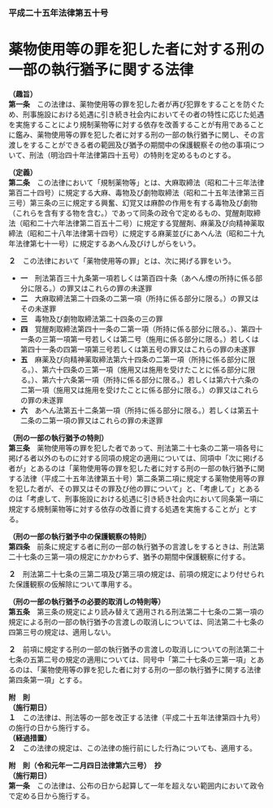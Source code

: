 ### 平成二十五年法律第五十号  
# 薬物使用等の罪を犯した者に対する刑の一部の執行猶予に関する法律  
  
**（趣旨）**  
**第一条**　この法律は、薬物使用等の罪を犯した者が再び犯罪をすることを防ぐため、刑事施設における処遇に引き続き社会内においてその者の特性に応じた処遇を実施することにより規制薬物等に対する依存を改善することが有用であることに鑑み、薬物使用等の罪を犯した者に対する刑の一部の執行猶予に関し、その言渡しをすることができる者の範囲及び猶予の期間中の保護観察その他の事項について、刑法（明治四十年法律第四十五号）の特則を定めるものとする。  
  
**（定義）**  
**第二条**　この法律において「規制薬物等」とは、大麻取締法（昭和二十三年法律第百二十四号）に規定する大麻、毒物及び劇物取締法（昭和二十五年法律第三百三号）第三条の三に規定する興奮、幻覚又は麻酔の作用を有する毒物及び劇物（これらを含有する物を含む。）であって同条の政令で定めるもの、覚醒剤取締法（昭和二十六年法律第二百五十二号）に規定する覚醒剤、麻薬及び向精神薬取締法（昭和二十八年法律第十四号）に規定する麻薬並びにあへん法（昭和二十九年法律第七十一号）に規定するあへん及びけしがらをいう。  
  
**２**　この法律において「薬物使用等の罪」とは、次に掲げる罪をいう。  
* **一**　刑法第百三十九条第一項若しくは第百四十条（あへん煙の所持に係る部分に限る。）の罪又はこれらの罪の未遂罪  
* **二**　大麻取締法第二十四条の二第一項（所持に係る部分に限る。）の罪又はその未遂罪  
* **三**　毒物及び劇物取締法第二十四条の三の罪  
* **四**　覚醒剤取締法第四十一条の二第一項（所持に係る部分に限る。）、第四十一条の三第一項第一号若しくは第二号（施用に係る部分に限る。）若しくは第四十一条の四第一項第三号若しくは第五号の罪又はこれらの罪の未遂罪  
* **五**　麻薬及び向精神薬取締法第六十四条の二第一項（所持に係る部分に限る。）、第六十四条の三第一項（施用又は施用を受けたことに係る部分に限る。）、第六十六条第一項（所持に係る部分に限る。）若しくは第六十六条の二第一項（施用又は施用を受けたことに係る部分に限る。）の罪又はこれらの罪の未遂罪  
* **六**　あへん法第五十二条第一項（所持に係る部分に限る。）若しくは第五十二条の二第一項の罪又はこれらの罪の未遂罪  
  
**（刑の一部の執行猶予の特則）**  
**第三条**　薬物使用等の罪を犯した者であって、刑法第二十七条の二第一項各号に掲げる者以外のものに対する同項の規定の適用については、同項中「次に掲げる者が」とあるのは「薬物使用等の罪を犯した者に対する刑の一部の執行猶予に関する法律（平成二十五年法律第五十号）第二条第二項に規定する薬物使用等の罪を犯した者が、その罪又はその罪及び他の罪について」と、「考慮して」とあるのは「考慮して、刑事施設における処遇に引き続き社会内において同条第一項に規定する規制薬物等に対する依存の改善に資する処遇を実施することが」とする。  
  
**（刑の一部の執行猶予中の保護観察の特則）**  
**第四条**　前条に規定する者に刑の一部の執行猶予の言渡しをするときは、刑法第二十七条の三第一項の規定にかかわらず、猶予の期間中保護観察に付する。  
  
**２**　刑法第二十七条の三第二項及び第三項の規定は、前項の規定により付せられた保護観察の仮解除について準用する。  
  
**（刑の一部の執行猶予の必要的取消しの特則等）**  
**第五条**　第三条の規定により読み替えて適用される刑法第二十七条の二第一項の規定による刑の一部の執行猶予の言渡しの取消しについては、同法第二十七条の四第三号の規定は、適用しない。  
  
**２**　前項に規定する刑の一部の執行猶予の言渡しの取消しについての刑法第二十七条の五第二号の規定の適用については、同号中「第二十七条の三第一項」とあるのは、「薬物使用等の罪を犯した者に対する刑の一部の執行猶予に関する法律第四条第一項」とする。  
  
**附　則**  
**（施行期日）**  
**１**　この法律は、刑法等の一部を改正する法律（平成二十五年法律第四十九号）の施行の日から施行する。  
**（経過措置）**  
**２**　この法律の規定は、この法律の施行前にした行為についても、適用する。  
  
**附　則（令和元年一二月四日法律第六三号）　抄**  
**（施行期日）**  
**第一条**　この法律は、公布の日から起算して一年を超えない範囲内において政令で定める日から施行する。  
  
